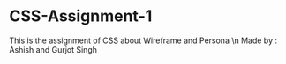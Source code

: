 # CSS-Assignment-1
This is the assignment of CSS about Wireframe and Persona 
\n Made by : Ashish and Gurjot Singh
